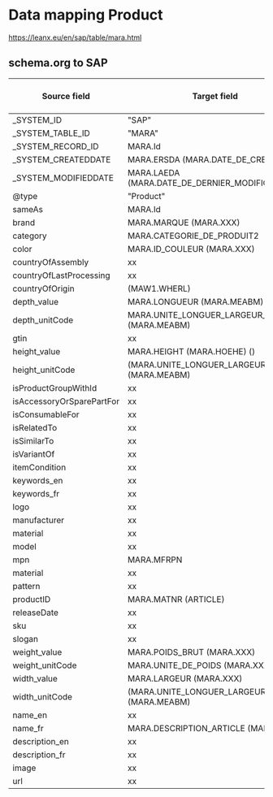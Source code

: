 # Data mapping Product

https://leanx.eu/en/sap/table/mara.html

## schema.org to SAP
|Source field | Target field | Transformation | Reference value mapping | 
|-------------|--------------|----------------|-------------------------|
| _SYSTEM_ID  | "SAP" |
|	_SYSTEM_TABLE_ID  | "MARA" |
|	_SYSTEM_RECORD_ID | MARA.Id |
|	_SYSTEM_CREATEDDATE  | MARA.ERSDA (MARA.DATE_DE_CREATION)|
|	_SYSTEM_MODIFIEDDATE  | MARA.LAEDA (MARA.DATE_DE_DERNIER_MODIFICATION)|
|@type | "Product" |
|sameAs | MARA.Id |
|brand | MARA.MARQUE (MARA.XXX) | 
|category | MARA.CATEGORIE_DE_PRODUIT2 | 
|color | MARA.ID_COULEUR (MARA.XXX) | 
|countryOfAssembly | xx | 
|countryOfLastProcessing | xx | 
|countryOfOrigin | (MAW1.WHERL) | 
|depth_value | MARA.LONGUEUR (MARA.MEABM) | 
|depth_unitCode |  MARA.UNITE_LONGUER_LARGEUR_HAUTER (MARA.MEABM) | 
|gtin | xx | 
|height_value | MARA.HEIGHT (MARA.HOEHE) () |
|height_unitCode |(MARA.UNITE_LONGUER_LARGEUR_HAUTER (MARA.MEABM)  | 
|isProductGroupWithId | xx | 
|isAccessoryOrSparePartFor | xx | 
|isConsumableFor | xx | 
|isRelatedTo | xx | 
|isSimilarTo | xx | 
|isVariantOf | xx | 
|itemCondition | xx | 
|keywords_en | xx | 
|keywords_fr | xx | 
|logo | xx | 
|manufacturer | xx | 
|material | xx | 
|model | xx | 
|mpn | MARA.MFRPN | 
|material | xx | 
|pattern | xx | 
|productID | MARA.MATNR (ARTICLE)| 
|releaseDate | xx | 
|sku | xx | 
|slogan | xx | 
|weight_value |  MARA.POIDS_BRUT (MARA.XXX) | 
|weight_unitCode |  MARA.UNITE_DE_POIDS (MARA.XXX) | 
|width_value | MARA.LARGEUR (MARA.XXX) | 
|width_unitCode | (MARA.UNITE_LONGUER_LARGEUR_HAUTER (MARA.MEABM) | 
|name_en | xx | 
|name_fr | MARA.DESCRIPTION_ARTICLE (MARA.XXX) | 
|description_en | xx | 
|description_fr | xx | 
|image | xx | 
|url | xx | 






